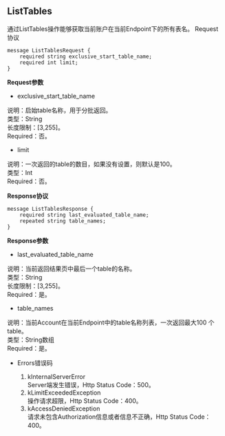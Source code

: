 ## ListTables

通过ListTables操作能够获取当前账户在当前Endpoint下的所有表名。
Request协议
```
message ListTablesRequest {
    required string exclusive_start_table_name;
    required int limit;
}
```
**Request参数**

* exclusive_start_table_name

说明：启始table名称，用于分批返回。<br>
类型：String<br>
长度限制：[3,255]。<br>
Required：否。
* limit

说明：一次返回的table的数目，如果没有设置，则默认是100。<br>
类型：Int<br>
Required：否。

**Response协议**

```
message ListTablesResponse {
    required string last_evaluated_table_name;
    repeated string table_names;
}
```
**Response参数**

* last_evaluated_table_name

说明：当前返回结果页中最后一个table的名称。<br>
类型：String<br>
长度限制：[3,255]。<br>
Required：是。
* table_names

说明：当前Account在当前Endpoint中的table名称列表，一次返回最大100
个table。<br>
类型：String数组<br>
Required：是。
* Errors错误码

  1. kInternalServerError<br>
Server端发生错误，Http Status Code：500。
  2. kLimitExceededException<br>
操作请求超限，Http Status Code：400。
  3. kAccessDeniedException<br>
请求未包含Authorization信息或者信息不正确，Http Status Code：400。
